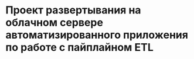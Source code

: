 # Проект развертывания на облачном сервере автоматизированного приложения по работе с пайплайном ETL



